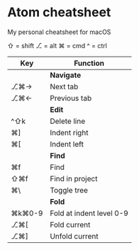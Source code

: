 # Atom cheatsheet
My personal cheatsheet for macOS

&#x21E7; = shift
⎇ = alt
⌘ = cmd
^ = ctrl

| Key | Function |
|--|--|
| | **Navigate** |
| ⎇⌘→ | Next tab |
| ⎇⌘← | Previous tab |
| | **Edit** |
| ^&#x21E7;k | Delete line |
| ⌘] | Indent right |
| ⌘[ | Indent left |
| | **Find** |
| ⌘f | Find |
| &#x21E7;⌘f | Find in project |
| ⌘\ | Toggle tree |
| | **Fold** |
| ⌘k⌘0-9 | Fold at indent level 0-9 |
| ⎇⌘[ | Fold current |
| ⎇⌘] | Unfold current |

